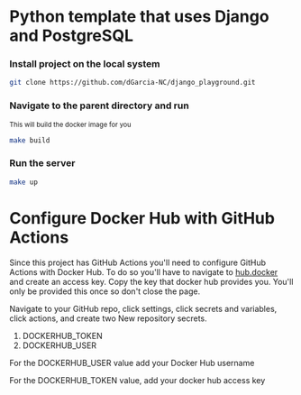 # Python template that uses Django and PostgreSQL

### Install project on the local system
```bash
git clone https://github.com/dGarcia-NC/django_playground.git
```

### Navigate to the parent directory and run
<sub> This will build the docker image for you </sub>
```bash
make build
```

### Run the server
```bash
make up
```

# Configure Docker Hub with GitHub Actions
Since this project has GitHub Actions you'll need to configure GitHub Actions with Docker Hub. To do so you'll have to navigate to [hub.docker](https://hub.docker.com/settings/security) and create an access key.  Copy the key that docker hub provides you.  You'll only be provided this once so don't close the page.

Navigate to your GitHub repo, click settings, click secrets and variables, click actions, and create two New repository secrets.
1. DOCKERHUB_TOKEN
2. DOCKERHUB_USER


For the DOCKERHUB_USER value add your Docker Hub username


For the DOCKERHUB_TOKEN value, add your docker hub access key

